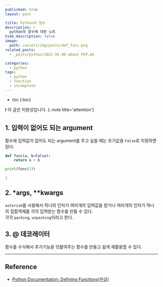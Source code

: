 ```yaml
---
published: true
layout: post

title: Python의 함수
description: >
  python의 함수에 대한 노트
hide_description: false
image: 
  path: /assets/img/posts/def_func.png
related_posts:
  - _posts/python/2022-01-06-about_PEP.md

categories:
  - python
tags:
  - python
  - function
  - incomplete
---
```

* toc
{:toc}

❗ 이 글은 미완성입니다.
{:.note title='attention'}

## 1. 입력이 없어도 되는 argument

함수에 입력값이 없어도 되는 argument를 주고 싶을 때는 초기값을 `False`로 지정하면 된다.  

```python
def func(a, b=False):
    return a + b

print(func(1))
```

```powershell
1
```

## 2. *args, **kwargs

`asterisk`를 사용해서 하나의 인자가 여러개의 입력값을 받거나 여러개의 인자가 하나의 집합객체를 각각 입력받는 함수를 만들 수 있다.  
각각 `packing`, `unpacking`이라고 한다.  

## 3. @ 데코레이터

함수를 수식해서 추가기능을 덧붙여주는 함수를 만들고 쉽게 재활용할 수 있다.  

---
## Reference
- [Python Documentation: Defining Functions](https://docs.python.org/3/tutorial/controlflow.html#defining-functions)([한글](https://docs.python.org/ko/3/tutorial/controlflow.html#defining-functions))